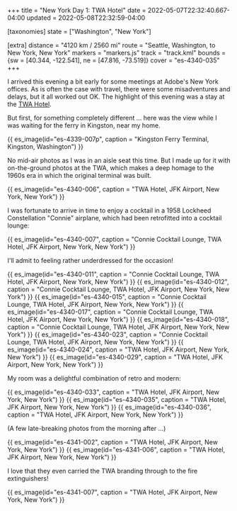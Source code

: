 +++
title = "New York Day 1: TWA Hotel"
date = 2022-05-07T22:32:40.667-04:00
updated = 2022-05-08T22:32:59-04:00

[taxonomies]
state = ["Washington", "New York"]

[extra]
distance = "4120 km / 2560 mi"
route = "Seattle, Washington, to New York, New York"
markers = "markers.js"
track = "track.kml"
bounds = {sw = [40.344, -122.541], ne = [47.816, -73.519]}
cover = "es-4340-035"
+++

I arrived this evening a bit early for some meetings at Adobe's New York offices. As is often the case with travel, there were some misadventures and delays, but it all worked out OK. The highlight of this evening was a stay at the [TWA Hotel](https://www.twahotel.com).

<!-- more -->

But first, for something completely different ... here was the view while I was waiting for the ferry in Kingston, near my home.

{{ es_image(id="es-4339-007p", caption = "Kingston Ferry Terminal, Kingston, Washington") }}

No mid-air photos as I was in an aisle seat this time. But I made up for it with on-the-ground photos at the TWA, which makes a deep homage to the 1960s era in which the original terminal was built.

{{ es_image(id="es-4340-006", caption = "TWA Hotel, JFK Airport, New York, New York") }}

I was fortunate to arrive in time to enjoy a cocktail in a 1958 Lockheed Constellation "Connie" airplane, which had been retrofitted into a cocktail lounge:

{{ es_image(id="es-4340-007", caption = "Connie Cocktail Lounge, TWA Hotel, JFK Airport, New York, New York") }}

I'll admit to feeling rather underdressed for the occasion!

{{ es_image(id="es-4340-011", caption = "Connie Cocktail Lounge, TWA Hotel, JFK Airport, New York, New York") }}
{{ es_image(id="es-4340-012", caption = "Connie Cocktail Lounge, TWA Hotel, JFK Airport, New York, New York") }}
{{ es_image(id="es-4340-015", caption = "Connie Cocktail Lounge, TWA Hotel, JFK Airport, New York, New York") }}
{{ es_image(id="es-4340-017", caption = "Connie Cocktail Lounge, TWA Hotel, JFK Airport, New York, New York") }}
{{ es_image(id="es-4340-018", caption = "Connie Cocktail Lounge, TWA Hotel, JFK Airport, New York, New York") }}
{{ es_image(id="es-4340-023", caption = "Connie Cocktail Lounge, TWA Hotel, JFK Airport, New York, New York") }}
{{ es_image(id="es-4340-024", caption = "TWA Hotel, JFK Airport, New York, New York") }}
{{ es_image(id="es-4340-029", caption = "TWA Hotel, JFK Airport, New York, New York") }}

My room was a delightful combination of retro and modern:

{{ es_image(id="es-4340-033", caption = "TWA Hotel, JFK Airport, New York, New York") }}
{{ es_image(id="es-4340-035", caption = "TWA Hotel, JFK Airport, New York, New York") }}
{{ es_image(id="es-4340-036", caption = "TWA Hotel, JFK Airport, New York, New York") }}

(A few late-breaking photos from the morning after ...)

{{ es_image(id="es-4341-002", caption = "TWA Hotel, JFK Airport, New York, New York") }}
{{ es_image(id="es-4341-006", caption = "TWA Hotel, JFK Airport, New York, New York") }}

I love that they even carried the TWA branding through to the fire extinguishers!

{{ es_image(id="es-4341-007", caption = "TWA Hotel, JFK Airport, New York, New York") }}

